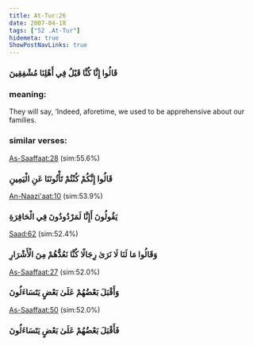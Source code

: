 ```yaml
---
title: At-Tur:26
date: 2007-04-18
tags: ["52 .At-Tur"]
hidemeta: true 
ShowPostNavLinks: true 
---
```

### قَالُوا إِنَّا كُنَّا قَبْلُ فِي أَهْلِنَا مُشْفِقِينَ
### meaning: 
They will say, ‘Indeed, aforetime, we used to be apprehensive about our families.
### similar verses: 

[As-Saaffaat:28](/37/28) (sim:55.6%)

### قَالُوا إِنَّكُمْ كُنْتُمْ تَأْتُونَنَا عَنِ الْيَمِينِ

[An-Naazi'aat:10](/79/10) (sim:53.9%)

### يَقُولُونَ أَإِنَّا لَمَرْدُودُونَ فِي الْحَافِرَةِ

[Saad:62](/38/62) (sim:52.4%)

### وَقَالُوا مَا لَنَا لَا نَرَىٰ رِجَالًا كُنَّا نَعُدُّهُمْ مِنَ الْأَشْرَارِ

[As-Saaffaat:27](/37/27) (sim:52.0%)

### وَأَقْبَلَ بَعْضُهُمْ عَلَىٰ بَعْضٍ يَتَسَاءَلُونَ

[As-Saaffaat:50](/37/50) (sim:52.0%)

### فَأَقْبَلَ بَعْضُهُمْ عَلَىٰ بَعْضٍ يَتَسَاءَلُونَ

